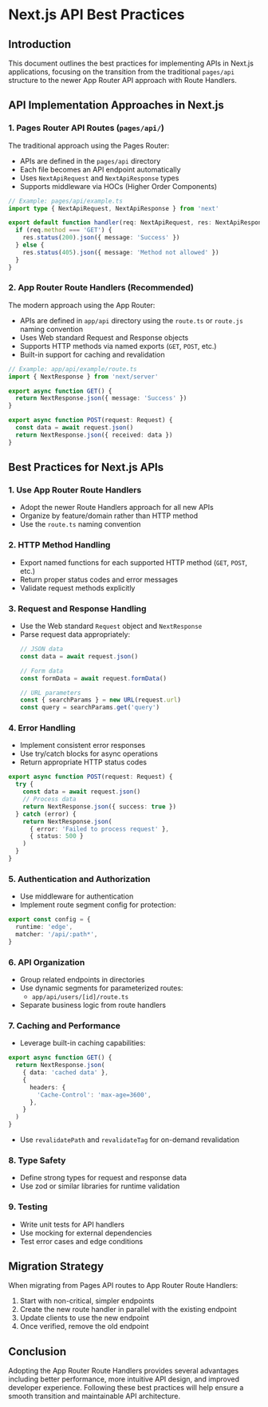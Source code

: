 # Next.js API Best Practices

## Introduction

This document outlines the best practices for implementing APIs in Next.js applications, focusing on the transition from the traditional `pages/api` structure to the newer App Router API approach with Route Handlers.

## API Implementation Approaches in Next.js

### 1. Pages Router API Routes (`pages/api/`)

The traditional approach using the Pages Router:

- APIs are defined in the `pages/api` directory
- Each file becomes an API endpoint automatically
- Uses `NextApiRequest` and `NextApiResponse` types
- Supports middleware via HOCs (Higher Order Components)

```typescript
// Example: pages/api/example.ts
import type { NextApiRequest, NextApiResponse } from 'next'

export default function handler(req: NextApiRequest, res: NextApiResponse) {
  if (req.method === 'GET') {
    res.status(200).json({ message: 'Success' })
  } else {
    res.status(405).json({ message: 'Method not allowed' })
  }
}
```

### 2. App Router Route Handlers (Recommended)

The modern approach using the App Router:

- APIs are defined in `app/api` directory using the `route.ts` or `route.js` naming convention
- Uses Web standard Request and Response objects
- Supports HTTP methods via named exports (`GET`, `POST`, etc.)
- Built-in support for caching and revalidation

```typescript
// Example: app/api/example/route.ts
import { NextResponse } from 'next/server'

export async function GET() {
  return NextResponse.json({ message: 'Success' })
}

export async function POST(request: Request) {
  const data = await request.json()
  return NextResponse.json({ received: data })
}
```

## Best Practices for Next.js APIs

### 1. Use App Router Route Handlers

- Adopt the newer Route Handlers approach for all new APIs
- Organize by feature/domain rather than HTTP method
- Use the `route.ts` naming convention

### 2. HTTP Method Handling

- Export named functions for each supported HTTP method (`GET`, `POST`, etc.)
- Return proper status codes and error messages
- Validate request methods explicitly

### 3. Request and Response Handling

- Use the Web standard `Request` object and `NextResponse`
- Parse request data appropriately:
  ```typescript
  // JSON data
  const data = await request.json()
  
  // Form data
  const formData = await request.formData()
  
  // URL parameters
  const { searchParams } = new URL(request.url)
  const query = searchParams.get('query')
  ```

### 4. Error Handling

- Implement consistent error responses
- Use try/catch blocks for async operations
- Return appropriate HTTP status codes

```typescript
export async function POST(request: Request) {
  try {
    const data = await request.json()
    // Process data
    return NextResponse.json({ success: true })
  } catch (error) {
    return NextResponse.json(
      { error: 'Failed to process request' },
      { status: 500 }
    )
  }
}
```

### 5. Authentication and Authorization

- Use middleware for authentication
- Implement route segment config for protection:

```typescript
export const config = {
  runtime: 'edge',
  matcher: '/api/:path*',
}
```

### 6. API Organization

- Group related endpoints in directories
- Use dynamic segments for parameterized routes:
  - `app/api/users/[id]/route.ts`
- Separate business logic from route handlers

### 7. Caching and Performance

- Leverage built-in caching capabilities:

```typescript
export async function GET() {
  return NextResponse.json(
    { data: 'cached data' },
    {
      headers: {
        'Cache-Control': 'max-age=3600',
      },
    }
  )
}
```

- Use `revalidatePath` and `revalidateTag` for on-demand revalidation

### 8. Type Safety

- Define strong types for request and response data
- Use zod or similar libraries for runtime validation

### 9. Testing

- Write unit tests for API handlers
- Use mocking for external dependencies
- Test error cases and edge conditions

## Migration Strategy

When migrating from Pages API routes to App Router Route Handlers:

1. Start with non-critical, simpler endpoints
2. Create the new route handler in parallel with the existing endpoint
3. Update clients to use the new endpoint
4. Once verified, remove the old endpoint

## Conclusion

Adopting the App Router Route Handlers provides several advantages including better performance, more intuitive API design, and improved developer experience. Following these best practices will help ensure a smooth transition and maintainable API architecture.